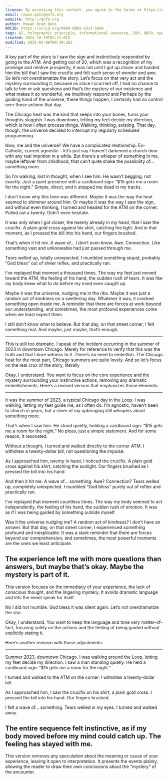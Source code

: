 ```yaml
---
license: By accessing this content, you agree to the terms at https://qnfo.org/LICENSE
email: rowan.quni@qnfo.org
website: http://qnfo.org
author: Rowan Brad Quni
ORCID: https://orcid.org/0009-0002-4317-5604
tags: AI, holographic principle, informational universe, IUH, QNFO, quantum
created: 2024-10-29T02:11:01Z
modified: 2025-03-08T09:39:26Z
---
```


A key part of the story is I saw the sign and instinctively responded by going to the ATM. And getting out of 20, which was a recognition of my privilege and relative prosperity, it was not until I got up closer and handed him the bill that I saw the crucifix and felt such sense of wonder and awe. So let’s not overdramatize the story. Let’s focus on that very act and the mystery surrounding it, because as since I scurried off, I had no chance to talk to him or ask questions and that’s the mystery of our existence and what makes it so wonderful, we intuitively respond and Perhaps by the guiding hand of the universe, these things happen, I certainly had no control over those actions that day.

The Chicago heat was the kind that seeps into your bones, turns your thoughts sluggish. I was downtown, letting my feet decide my direction, which is how I often process things. Walking, thinking, existing. That day, though, the universe decided to interrupt my regularly scheduled programming.

Now, me and the universe? We have a complicated relationship. Ex-Catholic, current agnostic – let’s just say I haven’t darkened a church door with any real intention in a while. But there’s a whisper of something in me, maybe leftover from childhood, that can’t quite shake the possibility of… something more.

So I’m walking, lost in thought, when I see him. He wasn’t begging, not exactly. Just a quiet presence with a cardboard sign: “$15 gets me a room for the night.” Simple, direct, and it stopped me dead in my tracks.

I don’t know why this time was different. Maybe it was the way the heat seemed to shimmer around him. Or maybe it was the way I saw the sign, and without even thinking, I turned and headed for the ATM on the corner. Pulled out a twenty. Didn’t even hesitate.

It was only when I got closer, the twenty already in my hand, that I saw the crucifix. A plain gold cross against his shirt, catching the light. And in that moment, as I pressed the bill into his hand, our fingers brushed.

That’s when it hit me. A wave of… I don’t even know. Awe. Connection. Like something vast and unknowable had just passed through me.

Tears welled up, totally unexpected. I mumbled something stupid, probably “God bless” out of sheer reflex, and practically ran.

I’ve replayed that moment a thousand times. The way my feet just moved toward the ATM, the feeling of his hand, the sudden rush of tears. It was like my body knew what to do before my mind even caught up.

Maybe it was the universe, nudging me in the ribs. Maybe it was just a random act of kindness on a sweltering day. Whatever it was, it cracked something open inside me. A reminder that there are forces at work beyond our understanding, and sometimes, the most profound experiences come when we least expect them.

I still don’t know what to believe. But that day, on that street corner, I felt something real. And maybe, just maybe, that’s enough.

---

This is still too dramatic. I speak of the incident occurring in the summer of 2023 in downtown Chicago. Merely for reference to verify that this was the truth and that I bore witness to it. There’s no need to embellish. The Chicago heat for the most part, Chicago summers are quite lovely. And so let’s focus on the real crux of the story, literally

Okay, I understand. You want to focus on the core experience and the mystery surrounding your instinctive actions, removing any dramatic embellishments. Here’s a revised version that emphasizes those elements:

---

It was the summer of 2023, a typical Chicago day in the Loop. I was walking, letting my feet guide me, as I often do. I’m agnostic, haven’t been to church in years, but a sliver of my upbringing still whispers about something more.

That’s when I saw him. He stood quietly, holding a cardboard sign: “$15 gets me a room for the night.” No pleas, just a simple statement. And for some reason, it resonated.

Without a thought, I turned and walked directly to the corner ATM. I withdrew a twenty-dollar bill, not questioning the impulse.

As I approached him, twenty in hand, I noticed the crucifix. A plain gold cross against his shirt, catching the sunlight. Our fingers brushed as I pressed the bill into his hand.

And then it hit me. A wave of… something. Awe? Connection? Tears welled up, completely unexpected. I mumbled “God bless” purely out of reflex and practically ran.

I’ve replayed that moment countless times. The way my body seemed to act independently, the feeling of his hand, the sudden rush of emotion. It was as if I was being guided by something outside myself.

Was it the universe nudging me? A random act of kindness? I don’t have an answer. But that day, on that street corner, I experienced something profound and inexplicable. It was a stark reminder that there are forces beyond our comprehension, and sometimes, the most powerful moments are the ones we least anticipate.

The experience left me with more questions than answers, but maybe that’s okay. Maybe the mystery is part of it.
---

This version focuses on the immediacy of your experience, the lack of conscious thought, and the lingering mystery. It avoids dramatic language and lets the event speak for itself.

No I did not mumble. God bless it was silent again. Let’s not overdramatize the stor

Okay, I understand. You want to keep the language and tone very matter-of-fact, focusing solely on the actions and the feeling of being guided without explicitly stating it.

Here’s another revision with those adjustments:

---

Summer 2023, downtown Chicago. I was walking around the Loop, letting my feet decide my direction. I saw a man standing quietly. He held a cardboard sign: “$15 gets me a room for the night.”

I turned and walked to the ATM on the corner. I withdrew a twenty-dollar bill.

As I approached him, I saw the crucifix on his shirt, a plain gold cross. I pressed the bill into his hand. Our fingers brushed.

I felt a wave of… something. Tears welled in my eyes. I turned and walked away.

The entire sequence felt instinctive, as if my body moved before my mind could catch up. The feeling has stayed with me.
---

This version removes any speculation about the meaning or cause of your experience, leaving it open to interpretation. It presents the events plainly, allowing the reader to draw their own conclusions about the “mystery” of the encounter.
